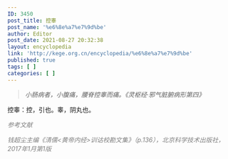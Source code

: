 ```yaml
---
ID: 3450
post_title: 控睾
post_name: '%e6%8e%a7%e7%9d%be'
author: Editor
post_date: 2021-08-27 20:32:38
layout: encyclopedia
link: 'http://kege.org.cn/encyclopedia/%e6%8e%a7%e7%9d%be'
published: true
tags: [ ]
categories: [ ]
---
```

<blockquote><em>小肠病者，小腹痛，腰脊控睾而痛。《灵枢经·邪气脏腑病形第四》</em></blockquote>
控睾：控，引也。睾，阴丸也。

<span style="color: #808080;"><em>参考文献</em></span>

<span style="color: #808080;"><em>钱超尘主编《清儒&lt;黄帝内经&gt;训诂校勘文集》（p.136），北京科学技术出版社，2017年1月第1版</em></span>